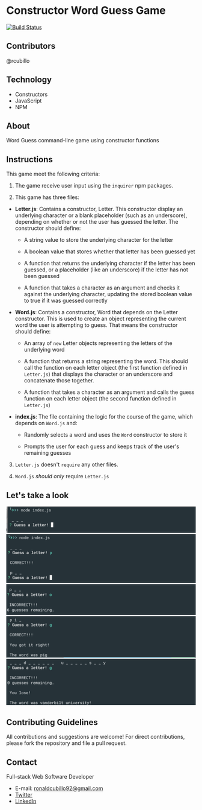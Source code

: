 # Constructor Word Guess Game

[![Build Status](https://travis-ci.org/joemccann/dillinger.svg?branch=master)](https://travis-ci.org/joemccann/dillinger)

## Contributors
@rcubillo

## Technology
* Constructors
* JavaScript
* NPM 
	
## About 

 Word Guess command-line game using constructor functions
   
## Instructions

This game meet the following criteria:

1. The game receive user input using the `inquirer` npm packages.

2. This game has three files:

* **Letter.js**: Contains a constructor, Letter. This constructor display an underlying character or a blank placeholder (such as an underscore), depending on whether or not the user has guessed the letter. The constructor should define:

  * A string value to store the underlying character for the letter

  * A boolean value that stores whether that letter has been guessed yet

  * A function that returns the underlying character if the letter has been guessed, or a placeholder (like an underscore) if the letter has not been guessed

  * A function that takes a character as an argument and checks it against the underlying character, updating the stored boolean value to true if it was guessed correctly

* **Word.js**: Contains a constructor, Word that depends on the Letter constructor. This is used to create an object representing the current word the user is attempting to guess. That means the constructor should define:

  * An array of `new` Letter objects representing the letters of the underlying word

  * A function that returns a string representing the word. This should call the function on each letter object (the first function defined in `Letter.js`) that displays the character or an underscore and concatenate those together.

  * A function that takes a character as an argument and calls the guess function on each letter object (the second function defined in `Letter.js`)

* **index.js**: The file containing the logic for the course of the game, which depends on `Word.js` and:

  * Randomly selects a word and uses the `Word` constructor to store it

  * Prompts the user for each guess and keeps track of the user's remaining guesses

3. `Letter.js` doesn't `require` any other files.

4. `Word.js` *should only* require `Letter.js`

## Let's take a look


![Log Output](Screenshots/1.png)
![Log Output](Screenshots/2.png)
![Log Output](Screenshots/3.png)
![Log Output](Screenshots/4.png)
![Log Output](Screenshots/5.png)


## Contributing Guidelines

All contributions and suggestions are welcome! For direct contributions, please fork the repository and file a pull request.

## Contact

Full-stack Web Software Developer
   
 * E-mail: ronaldcubillo92@gmail.com
 * [Twitter](https://twitter.com/rcubillo92)
 * [LinkedIn](https://linkedin.com/in/ronald-cubillo/)
